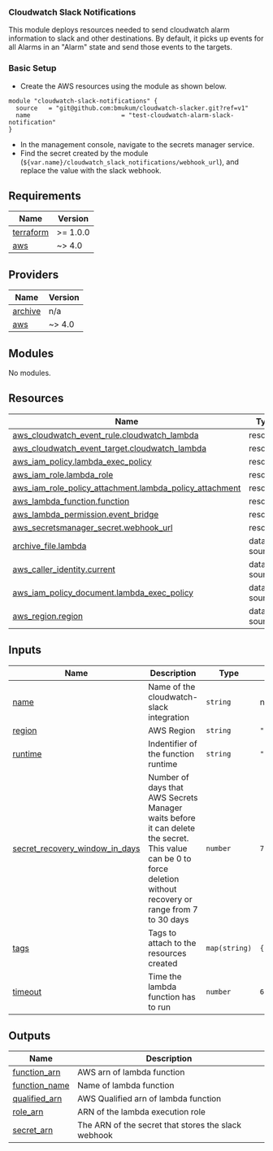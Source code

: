 ### Cloudwatch Slack Notifications

This module deploys resources needed to send cloudwatch alarm information to slack and other destinations. By default, it picks up events for all Alarms in an "Alarm" state and send those events to the targets.
### Basic Setup

- Create the AWS resources using the module as shown below.
```hcl
module "cloudwatch-slack-notifications" {
  source   = "git@github.com:bmukum/cloudwatch-slacker.git?ref=v1"
  name                         = "test-cloudwatch-alarm-slack-notification"
}
```
- In the management console, navigate to the secrets manager service.
- Find the secret created by the module (```${var.name}/cloudwatch_slack_notifications/webhook_url```), and replace the value with the slack webhook.

<!-- BEGIN_TF_DOCS -->
## Requirements

| Name | Version |
|------|---------|
| <a name="requirement_terraform"></a> [terraform](#requirement\_terraform) | >= 1.0.0 |
| <a name="requirement_aws"></a> [aws](#requirement\_aws) | ~> 4.0 |

## Providers

| Name | Version |
|------|---------|
| <a name="provider_archive"></a> [archive](#provider\_archive) | n/a |
| <a name="provider_aws"></a> [aws](#provider\_aws) | ~> 4.0 |

## Modules

No modules.

## Resources

| Name | Type |
|------|------|
| [aws_cloudwatch_event_rule.cloudwatch_lambda](https://registry.terraform.io/providers/hashicorp/aws/latest/docs/resources/cloudwatch_event_rule) | resource |
| [aws_cloudwatch_event_target.cloudwatch_lambda](https://registry.terraform.io/providers/hashicorp/aws/latest/docs/resources/cloudwatch_event_target) | resource |
| [aws_iam_policy.lambda_exec_policy](https://registry.terraform.io/providers/hashicorp/aws/latest/docs/resources/iam_policy) | resource |
| [aws_iam_role.lambda_role](https://registry.terraform.io/providers/hashicorp/aws/latest/docs/resources/iam_role) | resource |
| [aws_iam_role_policy_attachment.lambda_policy_attachment](https://registry.terraform.io/providers/hashicorp/aws/latest/docs/resources/iam_role_policy_attachment) | resource |
| [aws_lambda_function.function](https://registry.terraform.io/providers/hashicorp/aws/latest/docs/resources/lambda_function) | resource |
| [aws_lambda_permission.event_bridge](https://registry.terraform.io/providers/hashicorp/aws/latest/docs/resources/lambda_permission) | resource |
| [aws_secretsmanager_secret.webhook_url](https://registry.terraform.io/providers/hashicorp/aws/latest/docs/resources/secretsmanager_secret) | resource |
| [archive_file.lambda](https://registry.terraform.io/providers/hashicorp/archive/latest/docs/data-sources/file) | data source |
| [aws_caller_identity.current](https://registry.terraform.io/providers/hashicorp/aws/latest/docs/data-sources/caller_identity) | data source |
| [aws_iam_policy_document.lambda_exec_policy](https://registry.terraform.io/providers/hashicorp/aws/latest/docs/data-sources/iam_policy_document) | data source |
| [aws_region.region](https://registry.terraform.io/providers/hashicorp/aws/latest/docs/data-sources/region) | data source |

## Inputs

| Name | Description | Type | Default | Required |
|------|-------------|------|---------|:--------:|
| <a name="input_name"></a> [name](#input\_name) | Name of the cloudwatch-slack integration | `string` | n/a | yes |
| <a name="input_region"></a> [region](#input\_region) | AWS Region | `string` | `"us-east-1"` | no |
| <a name="input_runtime"></a> [runtime](#input\_runtime) | Indentifier of the function runtime | `string` | `"python3.9"` | no |
| <a name="input_secret_recovery_window_in_days"></a> [secret\_recovery\_window\_in\_days](#input\_secret\_recovery\_window\_in\_days) | Number of days that AWS Secrets Manager waits before it can delete the secret. This value can be 0 to force deletion without recovery or range from 7 to 30 days | `number` | `7` | no |
| <a name="input_tags"></a> [tags](#input\_tags) | Tags to attach to the resources created | `map(string)` | `{}` | no |
| <a name="input_timeout"></a> [timeout](#input\_timeout) | Time the lambda function has to run | `number` | `60` | no |

## Outputs

| Name | Description |
|------|-------------|
| <a name="output_function_arn"></a> [function\_arn](#output\_function\_arn) | AWS arn of lambda function |
| <a name="output_function_name"></a> [function\_name](#output\_function\_name) | Name of lambda function |
| <a name="output_qualified_arn"></a> [qualified\_arn](#output\_qualified\_arn) | AWS Qualified arn of lambda function |
| <a name="output_role_arn"></a> [role\_arn](#output\_role\_arn) | ARN of the lambda execution role |
| <a name="output_secret_arn"></a> [secret\_arn](#output\_secret\_arn) | The ARN of the secret that stores the slack webhook |
<!-- END_TF_DOCS -->